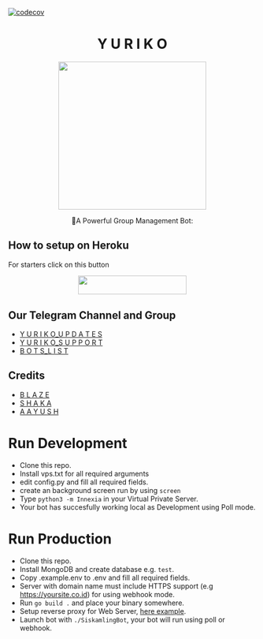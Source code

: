 [![codecov](https://codecov.io/gh/TeamRexoma/Yuriko/branch/master/graph/badge.svg?token=M4U97ZU3N2)](https://codecov.io/gh/TeamRexoma/Innexia)

<h1 align="center">Y U R I K O</h3> 
<p align="center"><a href="https://t.meRexomaUpDate"><img src="https://telegra.ph/file/e7c3c6b1218e60204c2c5.jpg" width="300"></a></p>
<p align="center">
    📍A Powerful Group Management Bot:

## How to setup on Heroku 
For starters click on this button 

<p align="center"><a href="https://heroku.com/deploy?template=https://github.com/TeamRexoma/Yuriko"> <img src="https://img.shields.io/badge/Deploy%20To%20Heroku-green?style=for-the-badge&logo=heroku" width="220" height="38.45"/></a></p>

## Our Telegram Channel and Group

* [Y U R I K O_U P D A T E S](https://https://t.me/RexomaUpDate)
* [Y U R I K O_S U P P O R T](https://t.me/RexomaSupport)
* [B O T S_L I S T](https://t.me/ProjectBotList)

## Credits 
*   [B L A Z E](https://telegram.dog/PiroxPower)
*   [S H A K A](https://telegram.dog/ShakaOp)
*   [A A Y U S H](https://telegram.dog/Op_Aayu)

# Run Development

- Clone this repo.
- Install vps.txt for all required arguments
- edit config.py  and fill all required fields.
- create an background screen run by using `screen`
- Type `python3 -m Innexia` in your Virtual Private Server.
- Your bot has succesfully working local as Development using Poll mode.

# Run Production

- Clone this repo.
- Install MongoDB and create database e.g. `test`.
- Copy .example.env to .env and fill all required fields.
- Server with domain name must include HTTPS support (e.g https://yoursite.co.id) for using webhook mode.
- Run `go build .` and place your binary somewhere.
- Setup reverse proxy for Web
  Server, [here example](https://www.google.com/search?client=firefox-b-d&q=nginx+reverse+proxy+example).
- Launch bot with `./SiskamlingBot`, your bot will run using poll or webhook.
